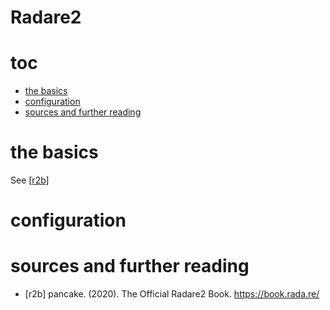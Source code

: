 # Radare2

# toc

<!-- vim-markdown-toc GFM -->

* [the basics](#the-basics)
* [configuration](#configuration)
* [sources and further reading](#sources-and-further-reading)

<!-- vim-markdown-toc -->

# the basics

See [[r2b]](#sources-and-further-reading)

# configuration

# sources and further reading

* [r2b] pancake. (2020). The Official Radare2 Book. https://book.rada.re/
